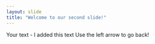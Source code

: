 ```yaml
---
layout: slide
title: "Welcome to our second slide!"
---
```

Your text - I added this text
Use the left arrow to go back!
